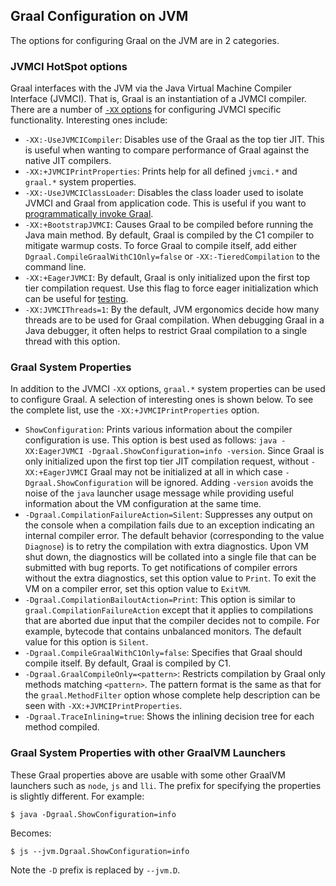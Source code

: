 ## Graal Configuration on JVM

The options for configuring Graal on the JVM are in 2 categories.

### JVMCI HotSpot options

Graal interfaces with the JVM via the Java Virtual Machine Compiler Interface
(JVMCI). That is, Graal is an instantiation of a JVMCI compiler.
There are a number of [`-XX` options](https://docs.oracle.com/javase/8/docs/technotes/tools/unix/java.html)
for configuring JVMCI specific functionality. Interesting ones include:

* `-XX:-UseJVMCICompiler`: Disables use of the Graal as the top tier JIT. This is
useful when wanting to compare performance of Graal against the native JIT compilers.
* `-XX:+JVMCIPrintProperties`: Prints help for all defined `jvmci.*` and `graal.*` system properties.
* `-XX:-UseJVMCIClassLoader`: Disables the class loader used to isolate JVMCI and Graal
from application code. This is useful if you want to
[programmatically invoke Graal](https://github.com/oracle/graal/blob/eda70d0f1cfdfb0baa9abca534e2c36184bc1546/compiler/src/org.graalvm.compiler.core.test/src/org/graalvm/compiler/core/test/tutorial/InvokeGraal.java#L56-L58).
* `-XX:+BootstrapJVMCI`: Causes Graal to be compiled before running the Java main method.
By default, Graal is compiled by the C1 compiler to mitigate warmup costs. To force Graal
to compile itself, add either `Dgraal.CompileGraalWithC1Only=false` or `-XX:-TieredCompilation`
to the command line.
* `-XX:+EagerJVMCI`: By default, Graal is only initialized upon the first top tier compilation
request. Use this flag to force eager initialization which can be useful for [testing](https://bugs.openjdk.java.net/browse/JDK-8195632).
* `-XX:JVMCIThreads=1`: By the default, JVM ergonomics decide how many threads are to
be used for Graal compilation. When debugging Graal in a Java debugger, it often helps to
restrict Graal compilation to a single thread with this option.

### Graal System Properties

In addition to the JVMCI `-XX` options, `graal.*` system properties
can be used to configure Graal. A selection of interesting ones is shown below.
To see the complete list, use the `-XX:+JVMCIPrintProperties` option.

* `ShowConfiguration`: Prints various information about the compiler configuration is use.
This option is best used as follows: `java -XX:EagerJVMCI -Dgraal.ShowConfiguration=info -version`.
Since Graal is only initialized upon the first top tier JIT compilation
request, without `-XX:+EagerJVMCI` Graal may not be initialized at all
in which case `-Dgraal.ShowConfiguration` will be ignored. Adding `-version`
avoids the noise of the `java` launcher usage message while providing useful
information about the VM configuration at the same time.
* `-Dgraal.CompilationFailureAction=Silent`: Suppresses any output on the console when
a compilation fails due to an exception indicating an internal compiler error.
The default behavior (corresponding to the value `Diagnose`) is to retry the compilation
with extra diagnostics. Upon VM shut down, the diagnostics will be collated into
a single file that can be submitted with bug reports. To get notifications of
compiler errors without the extra diagnostics, set this option value to `Print`.
To exit the VM on a compiler error, set this option value to `ExitVM`.
* `-Dgraal.CompilationBailoutAction=Print`: This option is similar to
`graal.CompilationFailureAction` except that it applies to compilations that
are aborted due input that the compiler decides not to compile. For example,
bytecode that contains unbalanced monitors. The default value for this option
is `Silent`.
* `-Dgraal.CompileGraalWithC1Only=false`: Specifies that Graal should compile itself.
By default, Graal is compiled by C1.
* `-Dgraal.GraalCompileOnly=<pattern>`: Restricts compilation by Graal only methods
matching `<pattern>`. The pattern format is the same as that for the `graal.MethodFilter`
option whose complete help description can be seen with `-XX:+JVMCIPrintProperties`.
* `-Dgraal.TraceInlining=true`: Shows the inlining decision tree for each method compiled.

### Graal System Properties with other GraalVM Launchers

These Graal properties above are usable with some other GraalVM launchers such as
`node`, `js` and `lli`. The prefix for specifying the properties is slightly different.
For example:

```
$ java -Dgraal.ShowConfiguration=info
```

Becomes:

```
$ js --jvm.Dgraal.ShowConfiguration=info
```

Note the `-D` prefix is replaced by `--jvm.D`.
